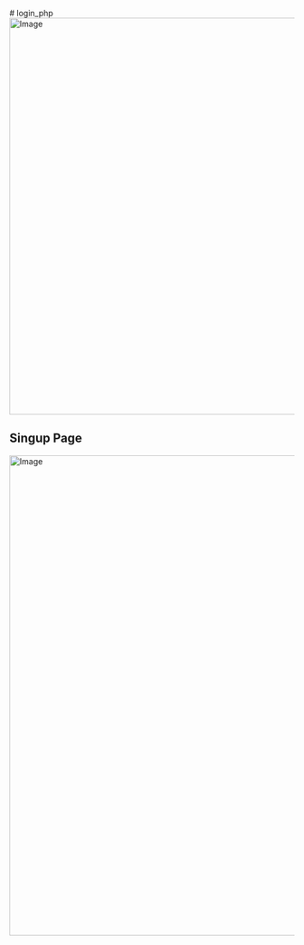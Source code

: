 #   l o g i n _ p h p 
 
 
<img width="792" height="700" alt="Image" src="https://github.com/user-attachments/assets/2d7ebc9e-b0c7-4755-8d4a-3100e6b1646e" />

<h2> Singup Page</h2>

<img width="752" height="847" alt="Image" src="https://github.com/user-attachments/assets/508a00c7-2b42-4522-9ee7-bbedfe90bced" />
